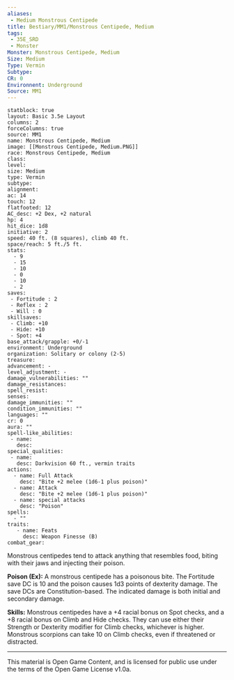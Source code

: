 ```yaml
---
aliases:
 - Medium Monstrous Centipede
title: Bestiary/MM1/Monstrous Centipede, Medium
tags: 
 - 35E_SRD
 - Monster
Monster: Monstrous Centipede, Medium
Size: Medium
Type: Vermin
Subtype: 
CR: 0
Environnent: Underground
Source: MM1
---
```


```statblock
statblock: true
layout: Basic 3.5e Layout
columns: 2
forceColumns: true
source: MM1 
name: Monstrous Centipede, Medium
image: [[Monstrous Centipede, Medium.PNG]]
race: Monstrous Centipede, Medium
class: 
level: 
size: Medium
type: Vermin
subtype: 
alignment: 
ac: 14
touch: 12
flatfooted: 12
AC_desc: +2 Dex, +2 natural
hp: 4
hit_dice: 1d8
initiative: 2
speed: 40 ft. (8 squares), climb 40 ft.
space/reach: 5 ft./5 ft.
stats:
  - 9
  - 15
  - 10
  - 0
  - 10
  - 2
saves:
 - Fortitude : 2
 - Reflex : 2
 - Will : 0
skillsaves:
 - Climb: +10
 - Hide: +10
 - Spot: +4
base_attack/grapple: +0/-1
environment: Underground
organization: Solitary or colony (2-5)
treasure: 
advancement: -
level_adjustment: -
damage_vulnerabilities: ""
damage_resistances: 
spell_resist: 
senses: 
damage_immunities: ""
condition_immunities: ""
languages: ""
cr: 0
aura: ""
spell-like_abilities:
 - name: 
   desc: 
special_qualities:
 - name:
   desc: Darkvision 60 ft., vermin traits
actions:
  - name: Full Attack
    desc: "Bite +2 melee (1d6-1 plus poison)"
  - name: Attack
    desc: "Bite +2 melee (1d6-1 plus poison)"
  - name: special attacks
    desc: "Poison"
spells:
  - ""
traits:
   - name: Feats
     desc: Weapon Finesse (B)
combat_gear:  
```


Monstrous centipedes tend to attack anything that resembles food, biting with their jaws and injecting their poison.


**Poison (Ex):** A monstrous centipede has a poisonous bite. The Fortitude save DC is 10 and the poison causes 1d3 points of dexterity damage. The save DCs are Constitution-based. The indicated damage is both initial and secondary damage.


**Skills:** Monstrous centipedes have a +4 racial bonus on Spot checks, and a +8 racial bonus on Climb and Hide checks. They can use either their Strength or Dexterity modifier for Climb checks, whichever is higher. Monstrous scorpions can take 10 on Climb checks, even if threatened or distracted.

---

This material is Open Game Content, and is licensed for public use under the terms of the Open Game License v1.0a.

